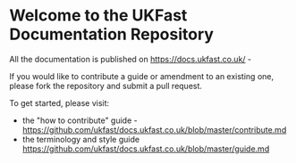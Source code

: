 # Welcome to the UKFast Documentation Repository

All the documentation is published on https://docs.ukfast.co.uk/ -

If you would like to contribute a guide or amendment to an existing one, please fork the repository and submit a pull request.

To get started, please visit:
- the "how to contribute" guide - https://github.com/ukfast/docs.ukfast.co.uk/blob/master/contribute.md
- the terminology and style guide https://github.com/ukfast/docs.ukfast.co.uk/blob/master/guide.md

